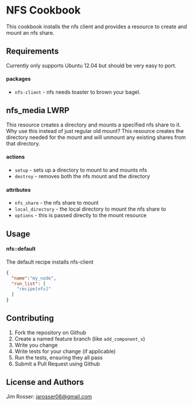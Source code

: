 NFS Cookbook
============
This cookbook installs the nfs client and provides a resource to create
and mount an nfs share.

Requirements
------------
Currently only supports Ubuntu 12.04 but should be very easy to port.

#### packages
- `nfs-client` - nfs needs toaster to brown your bagel.

nfs_media LWRP
--------------
This resource creates a directory and mounts a specified nfs share to it.
Why use this instead of just regular old mount?  This resource creates the
directory needed for the mount and will unmount any existing shares from
that directory.

#### actions

- `setup` - sets up a directory to mount to and mounts nfs
- `destroy` - removes both the nfs mount and the directory

#### attributes

- `nfs_share` - the nfs share to mount
- `local_directory` - the local directory to mount the nfs share to
- `options` - this is passed directly to the mount resource

Usage
-----
#### nfs::default
The default recipe installs nfs-client

```json
{
  "name":"my_node",
  "run_list": [
    "recipe[nfs]"
  ]
}
```

Contributing
------------
1. Fork the repository on Github
2. Create a named feature branch (like `add_component_x`)
3. Write you change
4. Write tests for your change (if applicable)
5. Run the tests, ensuring they all pass
6. Submit a Pull Request using Github

License and Authors
-------------------
Jim Rosser: jarosser06@gmail.com
